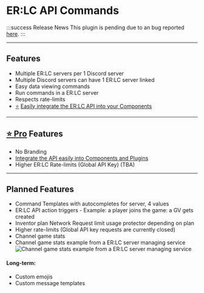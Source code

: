 # ER:LC API Commands

:::success Release News
This plugin is pending due to an bug reported [here](https://forum.inventor.gg/t/flow-attempting-to-use-an-non-existant-cb/4633/3?u=8bitoe).
:::

***

## Features

* Multiple ER:LC servers per 1 Discord server
* Multiple Discord servers can have 1 ER:LC server linked
* Easy data viewing commands
* Run commands in a ER:LC server
* Respects rate-limits
* [⭐](/d/about-inventutor-pro.md) [Easily integrate the ER:LC API into your Components](integrate-api-into-components.md)

***

## [⭐ Pro](/d/about-inventutor-pro.md) Features

* No Branding
* [Integrate the API easily into Components and Plugins](integrate-api-into-components.md)
* Higher ER:LC Rate-limits (Global API Key) (TBA)

***

## Planned Features

* Command Templates with autocompletes for server, 4 values
* ER:LC API action triggers  - Example: a player joins the game: a GV gets created
* Inventor plan Network Request limit usage protector depending on plan
* Higher rate-limits (Global API key requests are currently closed)
* Channel game stats
* Channel game stats example from a ER:LC server managing service ![Channel game stats example from a ER:LC server managing service](/plugins/erlc-api-cmds/erlcvcstats.webp)

#### Long-term:

* Custom emojis
* Custom message templates
